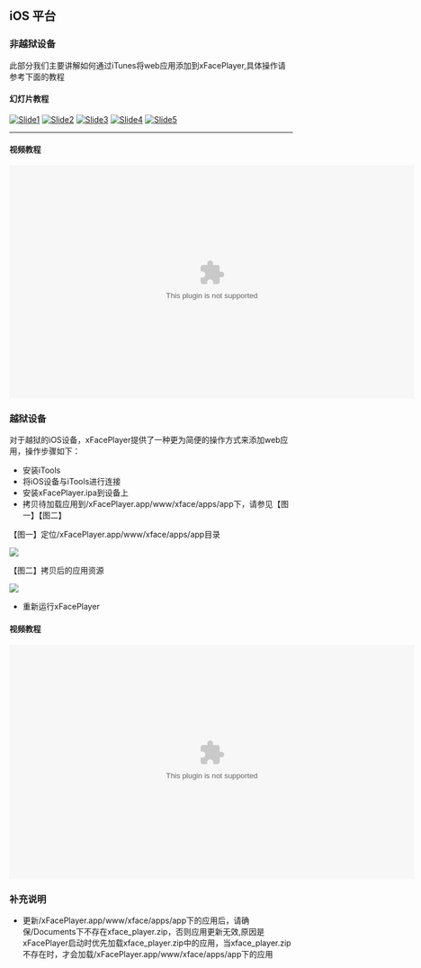## iOS 平台

### 非越狱设备

此部分我们主要讲解如何通过iTunes将web应用添加到xFacePlayer,具体操作请参考下面的教程

#### 幻灯片教程

<!-- Start slide section -->
<div id="show" class="slideshow">
<div class="slideshow-images">
<a href="#"><img id="slide-0" src="{{ site.baseurl }}/slideshow/iOS_player_itunes/data/images/slide1.jpg" alt="Slide1" title="Slide1" /></a>
<a href="#"><img id="slide-1" src="{{ site.baseurl }}/slideshow/iOS_player_itunes/data/images/slide2.jpg" alt="Slide2" title="Slide2" /></a>
<a href="#"><img id="slide-2" src="{{ site.baseurl }}/slideshow/iOS_player_itunes/data/images/slide3.jpg" alt="Slide3" title="Slide3" /></a>
<a href="#"><img id="slide-3" src="{{ site.baseurl }}/slideshow/iOS_player_itunes/data/images/slide4.jpg" alt="Slide4" title="Slide4" /></a>
<a href="#"><img id="slide-4" src="{{ site.baseurl }}/slideshow/iOS_player_itunes/data/images/slide5.jpg" alt="Slide5" title="Slide5" /></a>
</div>
<div class="slideshow-frame"></div>
</div>
<!-- End slide section -->

---

#### 视频教程

<object width="720" height="414">
    <param name="movie" value="{{ site.baseurl }}/videos/player/iOS_player_itunes.mp4" />
    <param name="allowFullScreen" value="true" />
    <param name="allowScriptAccess" value="sameDomain" />
    <param name="autoplay" value="false">
    <param name="controller" value="true">
    <embed type="application/x-shockwave-mp4" width="720" height="414" allowfullscreen="true" allowscriptaccess="always" autoplay="false" controller="true" src="{{ site.baseurl }}/videos/player/iOS_player_itunes.mp4" pluginspage="http://www.apple.com/quicktime/"></embed>
</object>

### 越狱设备

对于越狱的iOS设备，xFacePlayer提供了一种更为简便的操作方式来添加web应用，操作步骤如下：

* 安装iTools 
* 将iOS设备与iTools进行连接
* 安装xFacePlayer.ipa到设备上 
* 拷贝待加载应用到/xFacePlayer.app/www/xface/apps/app下，请参见【图一】【图二】

【图一】定位/xFacePlayer.app/www/xface/apps/app目录

![](ImgIOS/xFacePlayerItoolsCopyFiles1.png)

【图二】拷贝后的应用资源

![](ImgIOS/xFacePlayerItoolsCopyFiles2.png)

* 重新运行xFacePlayer

#### 视频教程

<object width="720" height="416">
    <param name="movie" value="{{ site.baseurl }}/videos/player/iOS_player_itools.mp4" />
    <param name="allowFullScreen" value="true" />
    <param name="allowScriptAccess" value="sameDomain" />
    <param name="autoplay" value="false">
    <param name="controller" value="true">
    <embed type="application/x-shockwave-mp4" width="720" height="416" allowfullscreen="true" allowscriptaccess="always"  autoplay="false" controller="true" src="{{ site.baseurl }}/videos/player/iOS_player_itools.mp4" pluginspage="http://www.apple.com/quicktime/"></embed>
</object>

### 补充说明

* 更新/xFacePlayer.app/www/xface/apps/app下的应用后，请确保/Documents下不存在xface_player.zip，否则应用更新无效,原因是xFacePlayer启动时优先加载xface_player.zip中的应用，当xface_player.zip不存在时，才会加载/xFacePlayer.app/www/xface/apps/app下的应用


